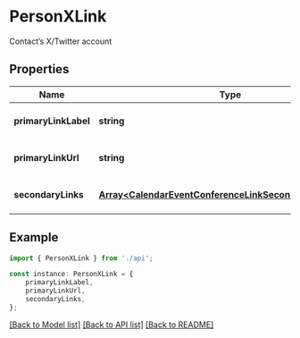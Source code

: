 # PersonXLink

Contact’s X/Twitter account

## Properties

Name | Type | Description | Notes
------------ | ------------- | ------------- | -------------
**primaryLinkLabel** | **string** |  | [optional] [default to undefined]
**primaryLinkUrl** | **string** |  | [optional] [default to undefined]
**secondaryLinks** | [**Array&lt;CalendarEventConferenceLinkSecondaryLinksInner&gt;**](CalendarEventConferenceLinkSecondaryLinksInner.md) |  | [optional] [default to undefined]

## Example

```typescript
import { PersonXLink } from './api';

const instance: PersonXLink = {
    primaryLinkLabel,
    primaryLinkUrl,
    secondaryLinks,
};
```

[[Back to Model list]](../README.md#documentation-for-models) [[Back to API list]](../README.md#documentation-for-api-endpoints) [[Back to README]](../README.md)
